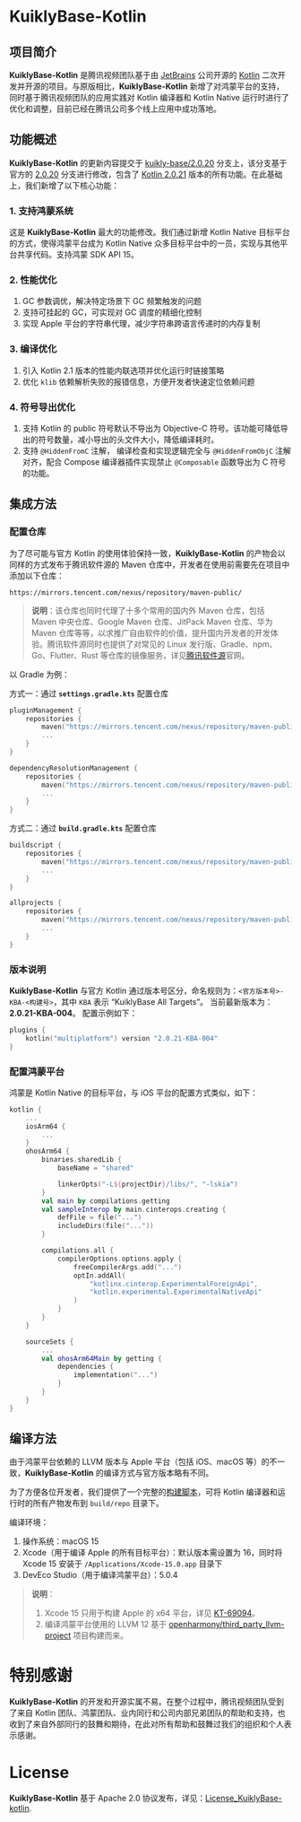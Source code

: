 # KuiklyBase-Kotlin

## 项目简介

**KuiklyBase-Kotlin** 是腾讯视频团队基于由 [JetBrains](https://www.jetbrains.com/zh-cn/) 公司开源的 [Kotlin](https://github.com/jetbrains/kotlin) 二次开发并开源的项目。与原版相比，**KuiklyBase-Kotlin** 新增了对鸿蒙平台的支持，同时基于腾讯视频团队的应用实践对 Kotlin 编译器和 Kotlin Native 运行时进行了优化和调整，目前已经在腾讯公司多个线上应用中成功落地。

## 功能概述

**KuiklyBase-Kotlin** 的更新内容提交于 [kuikly-base/2.0.20](tree/kuikly-base/2.0.20) 分支上，该分支基于官方的 [2.0.20](tree/2.0.20) 分支进行修改，包含了 [Kotlin 2.0.21](https://github.com/JetBrains/kotlin/releases/tag/v2.0.21) 版本的所有功能。在此基础上，我们新增了以下核心功能：

### 1. 支持鸿蒙系统

这是 **KuiklyBase-Kotlin** 最大的功能修改。我们通过新增 Kotlin Native 目标平台的方式，使得鸿蒙平台成为 Kotlin Native 众多目标平台中的一员，实现与其他平台共享代码。支持鸿蒙 SDK API 15。

### 2. 性能优化

1. GC 参数调优，解决特定场景下 GC 频繁触发的问题
2. 支持可挂起的 GC，可实现对 GC 调度的精细化控制
3. 实现 Apple 平台的字符串代理，减少字符串跨语言传递时的内存复制

### 3. 编译优化

1. 引入 Kotlin 2.1 版本的性能内联选项并优化运行时链接策略
2. 优化 `klib` 依赖解析失败的报错信息，方便开发者快速定位依赖问题

### 4. 符号导出优化

1. 支持 Kotlin 的 public 符号默认不导出为 Objective-C 符号。该功能可降低导出的符号数量，减小导出的头文件大小，降低编译耗时。
2. 支持 `@HiddenFromC` 注解， 编译检查和实现逻辑完全与 `@HiddenFromObjC` 注解对齐，配合 Compose 编译器插件实现禁止 `@Composable` 函数导出为 C 符号的功能。  


## 集成方法

### 配置仓库

为了尽可能与官方 Kotlin 的使用体验保持一致，**KuiklyBase-Kotlin** 的产物会以同样的方式发布于腾讯软件源的 Maven 仓库中，开发者在使用前需要先在项目中添加以下仓库：

```
https://mirrors.tencent.com/nexus/repository/maven-public/
```

>**说明**：该仓库也同时代理了十多个常用的国内外 Maven 仓库，包括 Maven 中央仓库、Google Maven 仓库、JitPack Maven 仓库、华为 Maven 仓库等等，以求推广自由软件的价值，提升国内开发者的开发体验。腾讯软件源同时也提供了对常见的 Linux 发行版、Gradle、npm、Go、Flutter、Rust 等仓库的镜像服务，详见[腾讯软件源](https://mirrors.tencent.com/)官网。

以 Gradle 为例：

方式一：通过 **`settings.gradle.kts`** 配置仓库

```kotlin
pluginManagement {
    repositories {
        maven("https://mirrors.tencent.com/nexus/repository/maven-public/")
        ...
    }
}

dependencyResolutionManagement {
    repositories {
        maven("https://mirrors.tencent.com/nexus/repository/maven-public/")
        ...
    }
}
```

方式二：通过 **`build.gradle.kts`** 配置仓库

```kotlin
buildscript {
    repositories {
        maven("https://mirrors.tencent.com/nexus/repository/maven-public/")
        ...
    }
}

allprojects {
    repositories {
        maven("https://mirrors.tencent.com/nexus/repository/maven-public/")
        ...
    }
}
```

### 版本说明

**KuiklyBase-Kotlin** 与官方 Kotlin 通过版本号区分，命名规则为：`<官方版本号>-KBA-<构建号>`，其中 `KBA` 表示 “KuiklyBase All Targets”。 当前最新版本为：**2.0.21-KBA-004**。 配置示例如下：

```kotlin
plugins {
    kotlin("multiplatform") version "2.0.21-KBA-004"
}
```

### 配置鸿蒙平台

鸿蒙是 Kotlin Native 的目标平台，与 iOS 平台的配置方式类似，如下：

```kotlin
kotlin {
    ...
    iosArm64 {
        ...
    }
    ohosArm64 {
        binaries.sharedLib {
            baseName = "shared"

            linkerOpts("-L${projectDir}/libs/", "-lskia")
        }
        val main by compilations.getting
        val sampleInterop by main.cinterops.creating {
            defFile = file("...")
            includeDirs(file("..."))
        }

        compilations.all {
            compilerOptions.options.apply {
                freeCompilerArgs.add("...")
                optIn.addAll(
                    "kotlinx.cinterop.ExperimentalForeignApi",
                    "kotlin.experimental.ExperimentalNativeApi"
                )
            }
        }
    }

    sourceSets {
        ...
        val ohosArm64Main by getting {
            dependencies {
                implementation("...")
            }
        }
    }
}
```

## 编译方法

由于鸿蒙平台依赖的 LLVM 版本与 Apple 平台（包括 iOS、macOS 等）的不一致，**KuiklyBase-Kotlin** 的编译方式与官方版本略有不同。

为了方便各位开发者，我们提供了一个完整的[构建脚本](scripts/kuikly-base/publish-local.sh)，可将 Kotlin 编译器和运行时的所有产物发布到 `build/repo` 目录下。

编译环境：

1. 操作系统：macOS 15
2. Xcode（用于编译 Apple 的所有目标平台）：默认版本需设置为 16，同时将 Xcode 15 安装于 `/Applications/Xcode-15.0.app` 目录下
3. DevEco Studio（用于编译鸿蒙平台）：5.0.4

>**说明**：
> 1. Xcode 15 只用于构建 Apple 的 x64 平台，详见 [KT-69094](https://youtrack.jetbrains.com/issue/KT-69094)。
> 2. 编译鸿蒙平台使用的 LLVM 12 基于 [openharmony/third_party_llvm-project](https://gitee.com/openharmony/third_party_llvm-project/commits/master-llvm12-backup) 项目构建而来。

# 特别感谢

**KuiklyBase-Kotlin** 的开发和开源实属不易。在整个过程中，腾讯视频团队受到了来自 Kotlin 团队、鸿蒙团队、业内同行和公司内部兄弟团队的帮助和支持，也收到了来自外部同行的鼓舞和期待，在此对所有帮助和鼓舞过我们的组织和个人表示感谢。

# License

**KuiklyBase-Kotlin** 基于 Apache 2.0 协议发布，详见：[License_KuiklyBase-kotlin](License_KuiklyBase-kotlin.txt). 

